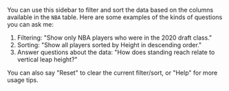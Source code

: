 You can use this sidebar to filter and sort the data based on the columns available in the `NBA` table. Here are some examples of the kinds of questions you can ask me:

1. Filtering: "Show only NBA players who were in the 2020 draft class."
2. Sorting: "Show all players sorted by Height in descending order."
3. Answer questions about the data: "How does standing reach relate to vertical leap height?"

You can also say "Reset" to clear the current filter/sort, or "Help" for more usage tips.
